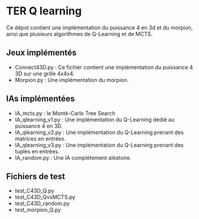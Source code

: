 # TER Q learning

Ce dépot contient une implémentation du puissance 4 en 3d et du morpion, ainsi que plusieurs algorithmes de Q-Learning et de MCTS.

## Jeux implémentés
 - Connect43D.py : Ce fichier contient une implémentation du puissance 4 3D sur une grille 4x4x4.
 - Morpion.py : Une implémentation du morpion.

## IAs implémentées
 - IA\_mcts.py : le Monté-Carlo Tree Search
 - IA\_qlearning\_v1.py : Une implémentation du Q-Learning dédié au puissance 4 en 3D.
 - IA\_qlearning\_v2.py : Une implémentation du Q-Learning prenant des matrices en entrées.
 - IA\_qlearning\_v3.py : Une implémentation du Q-Learning prenant des tuples en entrées.
 - IA_random.py : Une IA complétement aléatoire.

## Fichiers de test
 - test\_C43D\_Q.py
 - test\_C43D\_QvsMCTS.py
 - test\_C43D\_random.py
 - test\_morpion\_Q.py
